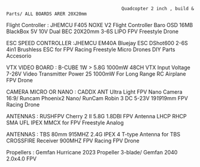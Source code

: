                                                Quadcopter 2 inch , build & Parts/ ALL BOARDS ARER 20X20mm
Flight Controller    :  JHEMCU F405 NOXE V2 Flight Controller Baro OSD 16MB BlackBox 5V 10V Dual BEC 20X20mm 3-6S LIPO FPV Freestyle Drone

ESC SPEED CONTROLLER :JHEMCU EM40A Bluejay ESC DShot600 2-6S 4in1 Brushless ESC for FPV Racing Freestyle Micro Drones DIY Parts Accesorio

VTX VIDEO BOARD      : B-CUBE 1W > 5.8G 1000mW 48CH VTX Input Voltage 7-26V Video Transmitter Power 25 1000mW For Long Range RC Airplane FPV Drone

CAMERA MICRO OR NANO : CADDX ANT Ultra Light FPV Nano Camera 16:9/ Runcam Phoenix2 Nano/ RunCam Robin 3  DC 5-23V 19*19*19mm FPV Racing Drone

ANTENNAS             : RUSHFPV Cherry 2 II 5.8G 1.8DBI FPV Antenna LHCP RHCP SMA UFL IPEX MMCX for FPV Freestyle Analog 

ANTENNAS             : TBS 80mm 915MHZ 2.4G IPEX 4 T-type Antenna for TBS CROSSFIRE Receiver 900MHZ FPV Racing FPV Drone

Propellers           : Gemfan Hurricane 2023 Propeller 3-blade/ Gemfan 2040 2.0x4.0 FPV
